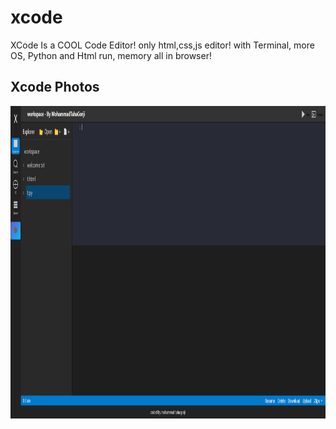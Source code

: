 # xcode
XCode Is a COOL Code Editor! only html,css,js editor! with Terminal, more OS, Python and Html run, memory all in browser!

## Xcode Photos

<div align="center">
   <img alt="ollama" height="500px" src="https://raw.githubusercontent.com/mr-r0ot/xcode/refs/heads/main/ScreenShot/home1.jpg">
</div>

